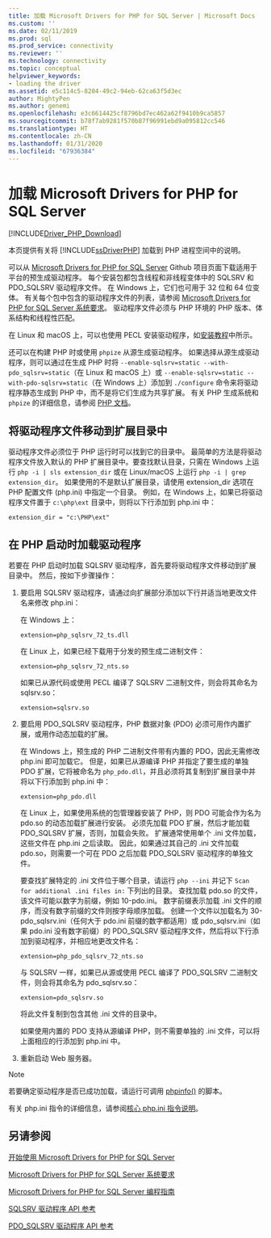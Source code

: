 ```yaml
---
title: 加载 Microsoft Drivers for PHP for SQL Server | Microsoft Docs
ms.custom: ''
ms.date: 02/11/2019
ms.prod: sql
ms.prod_service: connectivity
ms.reviewer: ''
ms.technology: connectivity
ms.topic: conceptual
helpviewer_keywords:
- loading the driver
ms.assetid: e5c114c5-8204-49c2-94eb-62ca63f5d3ec
author: MightyPen
ms.author: genemi
ms.openlocfilehash: e3c6614425cf8796bd7ec462a62f9410b9ca5857
ms.sourcegitcommit: b78f7ab9281f570b87f96991ebd9a095812cc546
ms.translationtype: HT
ms.contentlocale: zh-CN
ms.lasthandoff: 01/31/2020
ms.locfileid: "67936384"
---
```

# <a name="loading-the-microsoft-drivers-for-php-for-sql-server"></a>加载 Microsoft Drivers for PHP for SQL Server
[!INCLUDE[Driver_PHP_Download](../../includes/driver_php_download.md)]

本页提供有关将 [!INCLUDE[ssDriverPHP](../../includes/ssdriverphp_md.md)] 加载到 PHP 进程空间中的说明。  
  
可以从 [Microsoft Drivers for PHP for SQL Server](https://github.com/Microsoft/msphpsql/releases) Github 项目页面下载适用于平台的预生成驱动程序。 每个安装包都包含线程和非线程变体中的 SQLSRV 和 PDO_SQLSRV 驱动程序文件。 在 Windows 上，它们也可用于 32 位和 64 位变体。 有关每个包中包含的驱动程序文件的列表，请参阅 [Microsoft Drivers for PHP for SQL Server 系统要求](../../connect/php/system-requirements-for-the-php-sql-driver.md)。 驱动程序文件必须与 PHP 环境的 PHP 版本、体系结构和线程性匹配。

在 Linux 和 macOS 上，可以也使用 PECL 安装驱动程序，如[安装教程](../../connect/php/installation-tutorial-linux-mac.md)中所示。

还可以在构建 PHP 时或使用 `phpize` 从源生成驱动程序。 如果选择从源生成驱动程序，则可以通过在生成 PHP 时将 `--enable-sqlsrv=static --with-pdo_sqlsrv=static`（在 Linux 和 macOS 上）或 `--enable-sqlsrv=static --with-pdo-sqlsrv=static`（在 Windows 上）添加到 `./configure` 命令来将驱动程序静态生成到 PHP 中，而不是将它们生成为共享扩展。 有关 PHP 生成系统和 `phpize` 的详细信息，请参阅 [PHP 文档](http://php.net/manual/install.php)。
  
## <a name="moving-the-driver-file-into-your-extension-directory"></a>将驱动程序文件移动到扩展目录中  
驱动程序文件必须位于 PHP 运行时可以找到它的目录中。 最简单的方法是将驱动程序文件放入默认的 PHP 扩展目录中。要查找默认目录，只需在 Windows 上运行 `php -i | sls extension_dir` 或在 Linux/macOS 上运行 `php -i | grep extension_dir`。 如果使用的不是默认扩展目录，请使用 extension_dir 选项在 PHP 配置文件 (php.ini) 中指定一个目录。 例如，在 Windows 上，如果已将驱动程序文件置于 `c:\php\ext` 目录中，则将以下行添加到 php.ini 中：
  
```  
extension_dir = "c:\PHP\ext"  
```

## <a name="loading-the-driver-at-php-startup"></a>在 PHP 启动时加载驱动程序  
若要在 PHP 启动时加载 SQLSRV 驱动程序，首先要将驱动程序文件移动到扩展目录中。 然后，按如下步骤操作：  
  
1.  要启用 SQLSRV 驱动程序，请通过向扩展部分添加以下行并适当地更改文件名来修改 php.ini：  
  
    在 Windows 上： 
    ```  
    extension=php_sqlsrv_72_ts.dll  
    ```  
    在 Linux 上，如果已经下载用于分发的预生成二进制文件： 
    ```  
    extension=php_sqlsrv_72_nts.so  
    ```
    如果已从源代码或使用 PECL 编译了 SQLSRV 二进制文件，则会将其命名为 sqlsrv.so：
    ```
    extension=sqlsrv.so
    ```
  
2.  要启用 PDO_SQLSRV 驱动程序，PHP 数据对象 (PDO) 必须可用作内置扩展，或用作动态加载的扩展。

    在 Windows 上，预生成的 PHP 二进制文件带有内置的 PDO，因此无需修改 php.ini 即可加载它。 但是，如果已从源编译 PHP 并指定了要生成的单独 PDO 扩展，它将被命名为 `php_pdo.dll`，并且必须将其复制到扩展目录中并将以下行添加到 php.ini 中：  
    ```
    extension=php_pdo.dll  
    ```
    在 Linux 上，如果使用系统的包管理器安装了 PHP，则 PDO 可能会作为名为 pdo.so 的动态加载扩展进行安装。 必须先加载 PDO 扩展，然后才能加载 PDO_SQLSRV 扩展，否则，加载会失败。 扩展通常使用单个 .ini 文件加载，这些文件在 php.ini 之后读取。 因此，如果通过其自己的 .ini 文件加载 pdo.so，则需要一个可在 PDO 之后加载 PDO_SQLSRV 驱动程序的单独文件。 

    要查找扩展特定的 .ini 文件位于哪个目录，请运行 `php --ini` 并记下 `Scan for additional .ini files in:` 下列出的目录。 查找加载 pdo.so 的文件，该文件可能以数字为前缀，例如 10-pdo.ini。 数字前缀表示加载 .ini 文件的顺序，而没有数字前缀的文件则按字母顺序加载。 创建一个文件以加载名为 30-pdo_sqlsrv.ini（任何大于 pdo.ini 前缀的数字都适用）或 pdo_sqlsrv.ini（如果 pdo.ini 没有数字前缀）的 PDO_SQLSRV 驱动程序文件，然后将以下行添加到驱动程序，并相应地更改文件名：  
    ```
    extension=php_pdo_sqlsrv_72_nts.so
    ```
    与 SQLSRV 一样，如果已从源或使用 PECL 编译了 PDO_SQLSRV 二进制文件，则会将其命名为 pdo_sqlsrv.so：
    ```
    extension=pdo_sqlsrv.so
    ```
    将此文件复制到包含其他 .ini 文件的目录中。 

    如果使用内置的 PDO 支持从源编译 PHP，则不需要单独的 .ini 文件，可以将上面相应的行添加到 php.ini 中。
  
3.  重新启动 Web 服务器。  
  
> [!NOTE]  
> 若要确定驱动程序是否已成功加载，请运行可调用 [phpinfo()](https://php.net/manual/en/function.phpinfo.php) 的脚本。  
  
有关 php.ini 指令的详细信息，请参阅[核心 php.ini 指令说明](https://php.net/manual/en/ini.core.php)。  
  
## <a name="see-also"></a>另请参阅  
[开始使用 Microsoft Drivers for PHP for SQL Server](../../connect/php/getting-started-with-the-php-sql-driver.md)

[Microsoft Drivers for PHP for SQL Server 系统要求](../../connect/php/system-requirements-for-the-php-sql-driver.md)

[Microsoft Drivers for PHP for SQL Server 编程指南](../../connect/php/programming-guide-for-php-sql-driver.md)

[SQLSRV 驱动程序 API 参考](../../connect/php/sqlsrv-driver-api-reference.md)

[PDO_SQLSRV 驱动程序 API 参考](../../connect/php/pdo-sqlsrv-driver-reference.md)  
  
